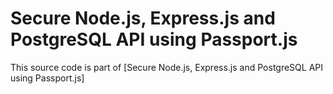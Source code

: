 # Secure Node.js, Express.js and PostgreSQL API using Passport.js

This source code is part of [Secure Node.js, Express.js and PostgreSQL API using Passport.js]